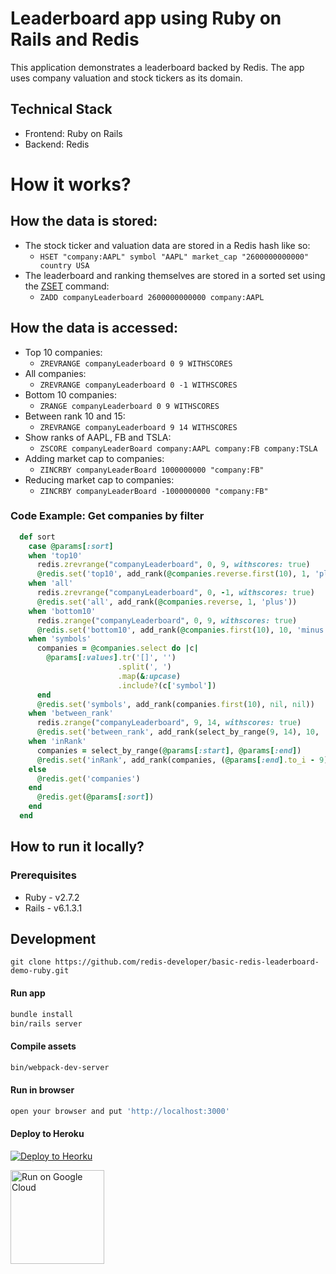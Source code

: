 # Leaderboard app using Ruby on Rails and Redis

This application demonstrates a leaderboard backed by Redis. The app uses company valuation and stock tickers as its domain.

## Technical Stack

- Frontend: Ruby on Rails
- Backend: Redis

# How it works?

## How the data is stored:

- The stock ticker and valuation data are stored in a Redis hash like so:
  - `HSET "company:AAPL" symbol "AAPL" market_cap "2600000000000" country USA`
- The leaderboard and ranking themselves are stored in a sorted set using the <a href="https://redislabs.com/ebook/part-1-getting-started/chapter-1-getting-to-know-redis/1-2-what-redis-data-structures-look-like/1-2-5-sorted-sets-in-redis/">ZSET</a> command:
  - `ZADD companyLeaderboard 2600000000000 company:AAPL`

## How the data is accessed:

- Top 10 companies:
  - `ZREVRANGE companyLeaderboard 0 9 WITHSCORES`
- All companies:
  - `ZREVRANGE companyLeaderboard 0 -1 WITHSCORES`
- Bottom 10 companies:
  - `ZRANGE companyLeaderboard 0 9 WITHSCORES`
- Between rank 10 and 15:
  - `ZREVRANGE companyLeaderboard 9 14 WITHSCORES`
- Show ranks of AAPL, FB and TSLA:
  - `ZSCORE companyLeaderBoard company:AAPL company:FB company:TSLA`
- Adding market cap to companies:
  - `ZINCRBY companyLeaderBoard 1000000000 "company:FB"`
- Reducing market cap to companies:
  - `ZINCRBY companyLeaderBoard -1000000000 "company:FB"`

### Code Example: Get companies by filter

```Ruby
  def sort
    case @params[:sort]
    when 'top10'
      redis.zrevrange("companyLeaderboard", 0, 9, withscores: true)
      @redis.set('top10', add_rank(@companies.reverse.first(10), 1, 'plus'))
    when 'all'
      redis.zrevrange("companyLeaderboard", 0, -1, withscores: true)
      @redis.set('all', add_rank(@companies.reverse, 1, 'plus'))
    when 'bottom10'
      redis.zrange("companyLeaderboard", 0, 9, withscores: true)
      @redis.set('bottom10', add_rank(@companies.first(10), 10, 'minus'))
    when 'symbols'
      companies = @companies.select do |c|
        @params[:values].tr('[]', '')
                        .split(', ')
                        .map(&:upcase)
                        .include?(c['symbol'])
      end
      @redis.set('symbols', add_rank(companies.first(10), nil, nil))
    when 'between_rank'
      redis.zrange("companyLeaderboard", 9, 14, withscores: true)
      @redis.set('between_rank', add_rank(select_by_range(9, 14), 10, 'plus'))
    when 'inRank'
      companies = select_by_range(@params[:start], @params[:end])
      @redis.set('inRank', add_rank(companies, (@params[:end].to_i - 9), 'plus'))
    else
      @redis.get('companies')
    end
      @redis.get(@params[:sort])
    end
  end
```

## How to run it locally?

### Prerequisites

- Ruby - v2.7.2
- Rails - v6.1.3.1

## Development

```
git clone https://github.com/redis-developer/basic-redis-leaderboard-demo-ruby.git
```

#### Run app

```sh
bundle install
bin/rails server
```

#### Compile assets

```sh
bin/webpack-dev-server
```

#### Run in browser

```sh
open your browser and put 'http://localhost:3000'
```

#### Deploy to Heroku

<p>
  <a href="https://heroku.com/deploy" target="_blank">
      <img src="https://www.herokucdn.com/deploy/button.svg" alt="Deploy to Heorku" />
  </a>
</p>
<p>
  <a href="https://deploy.cloud.run/?git_repo=https://github.com/redis-developer/basic-redis-leaderboard-demo-ruby" target="_blank">
      <img src="https://deploy.cloud.run/button.svg" alt="Run on Google Cloud" width="150px"/>
  </a>
</p>
